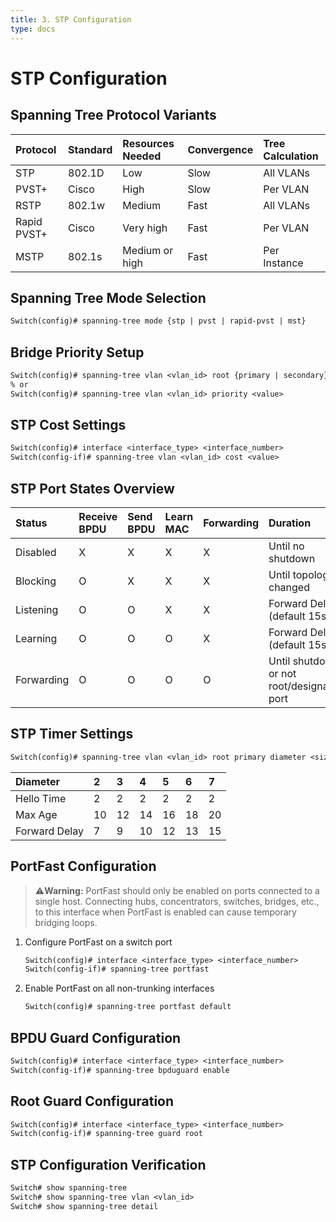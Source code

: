```yaml
---
title: 3. STP Configuration
type: docs
---
```


# STP Configuration

## Spanning Tree Protocol Variants

| Protocol    | Standard | Resources Needed | Convergence | Tree Calculation |
| :---------- | :------- | :--------------- | :---------- | :--------------- |
| STP         | 802.1D   | Low              | Slow        | All VLANs        |
| PVST+       | Cisco    | High             | Slow        | Per VLAN         |
| RSTP        | 802.1w   | Medium           | Fast        | All VLANs        |
| Rapid PVST+ | Cisco    | Very high        | Fast        | Per VLAN         |
| MSTP        | 802.1s   | Medium or high   | Fast        | Per Instance     |

## Spanning Tree Mode Selection

```txt
Switch(config)# spanning-tree mode {stp | pvst | rapid-pvst | mst}
```

## Bridge Priority Setup

```txt
Switch(config)# spanning-tree vlan <vlan_id> root {primary | secondary}
% or
Switch(config)# spanning-tree vlan <vlan_id> priority <value>
```

## STP Cost Settings

```txt
Switch(config)# interface <interface_type> <interface_number>
Switch(config-if)# spanning-tree vlan <vlan_id> cost <value>
```

## STP Port States Overview

| Status     | Receive BPDU | Send BPDU | Learn MAC | Forwarding | Duration                                   |
| :--------- | :----------- | :-------- | :-------- | :--------- | :----------------------------------------- |
| Disabled   | X            | X         | X         | X          | Until no shutdown                          |
| Blocking   | O            | X         | X         | X          | Until topology changed                     |
| Listening  | O            | O         | X         | X          | Forward Delay (default 15s)                |
| Learning   | O            | O         | O         | X          | Forward Delay (default 15s)                |
| Forwarding | O            | O         | O         | O          | Until shutdown or not root/designated port |

## STP Timer Settings

```txt
Switch(config)# spanning-tree vlan <vlan_id> root primary diameter <size>
```

| Diameter      | 2   | 3   | 4   | 5   | 6   | 7   |
| :------------ | :-- | :-- | :-- | :-- | :-- | :-- |
| Hello Time    | 2   | 2   | 2   | 2   | 2   | 2   |
| Max Age       | 10  | 12  | 14  | 16  | 18  | 20  |
| Forward Delay | 7   | 9   | 10  | 12  | 13  | 15  |

## PortFast Configuration

> &#x26a0;&#xfe0f;**Warning:** PortFast should only be enabled on ports connected to a single host. Connecting hubs, concentrators, switches, bridges, etc., to this interface when PortFast is enabled can cause temporary bridging loops.

1. Configure PortFast on a switch port

   ```txt
   Switch(config)# interface <interface_type> <interface_number>
   Switch(config-if)# spanning-tree portfast
   ```

2. Enable PortFast on all non-trunking interfaces

   ```txt
   Switch(config)# spanning-tree portfast default
   ```

## BPDU Guard Configuration

```txt
Switch(config)# interface <interface_type> <interface_number>
Switch(config-if)# spanning-tree bpduguard enable
```

## Root Guard Configuration

```txt
Switch(config)# interface <interface_type> <interface_number>
Switch(config-if)# spanning-tree guard root
```

## STP Configuration Verification

```txt
Switch# show spanning-tree
Switch# show spanning-tree vlan <vlan_id>
Switch# show spanning-tree detail
```
